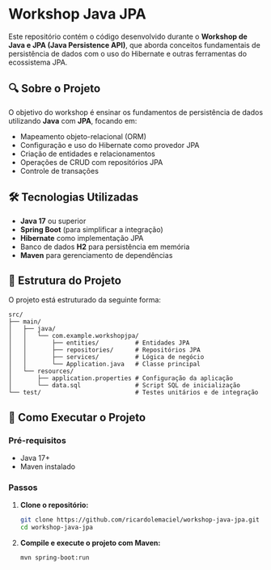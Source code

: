 # Workshop Java JPA

Este repositório contém o código desenvolvido durante o **Workshop de Java e JPA (Java Persistence API)**, que aborda conceitos fundamentais de persistência de dados com o uso do Hibernate e outras ferramentas do ecossistema JPA.

## 🔍 Sobre o Projeto

O objetivo do workshop é ensinar os fundamentos de persistência de dados utilizando **Java** com **JPA**, focando em:

- Mapeamento objeto-relacional (ORM)
- Configuração e uso do Hibernate como provedor JPA
- Criação de entidades e relacionamentos
- Operações de CRUD com repositórios JPA
- Controle de transações

## 🛠 Tecnologias Utilizadas

- **Java 17** ou superior
- **Spring Boot** (para simplificar a integração)
- **Hibernate** como implementação JPA
- Banco de dados **H2** para persistência em memória
- **Maven** para gerenciamento de dependências

## 📁 Estrutura do Projeto

O projeto está estruturado da seguinte forma:
```plaintext
src/
├── main/
│   ├── java/
│   │   └── com.example.workshopjpa/
│   │       ├── entities/          # Entidades JPA
│   │       ├── repositories/      # Repositórios JPA
│   │       ├── services/          # Lógica de negócio
│   │       └── Application.java   # Classe principal
│   └── resources/
│       ├── application.properties # Configuração da aplicação
│       └── data.sql               # Script SQL de inicialização
└── test/                          # Testes unitários e de integração
```
## 🚀 Como Executar o Projeto

### Pré-requisitos

- Java 17+
- Maven instalado

### Passos

1. **Clone o repositório:**
   ```bash
   git clone https://github.com/ricardolemaciel/workshop-java-jpa.git
   cd workshop-java-jpa
   
2. **Compile e execute o projeto com Maven:**
   ```bash
   mvn spring-boot:run

